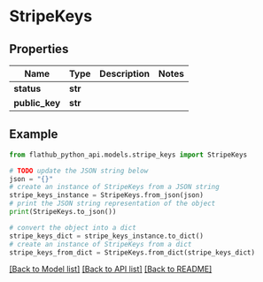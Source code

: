 # StripeKeys


## Properties

Name | Type | Description | Notes
------------ | ------------- | ------------- | -------------
**status** | **str** |  | 
**public_key** | **str** |  | 

## Example

```python
from flathub_python_api.models.stripe_keys import StripeKeys

# TODO update the JSON string below
json = "{}"
# create an instance of StripeKeys from a JSON string
stripe_keys_instance = StripeKeys.from_json(json)
# print the JSON string representation of the object
print(StripeKeys.to_json())

# convert the object into a dict
stripe_keys_dict = stripe_keys_instance.to_dict()
# create an instance of StripeKeys from a dict
stripe_keys_from_dict = StripeKeys.from_dict(stripe_keys_dict)
```
[[Back to Model list]](../README.md#documentation-for-models) [[Back to API list]](../README.md#documentation-for-api-endpoints) [[Back to README]](../README.md)


